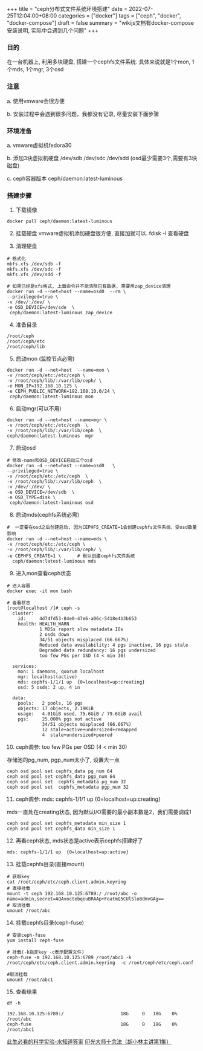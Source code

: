+++
title = "ceph分布式文件系统环境搭建"
date = 2022-07-25T12:04:00+08:00
categories = ["docker"]
tags = ["ceph", "docker", "docker-compose"]
draft = false
summary = "wikijs文档有docker-compose安装说明, 实际中会遇到几个问题"
+++

### 目的 

在一台机器上, 利用多块硬盘, 搭建一个cephfs文件系统. 具体来说就是1个mon, 1个mds, 1个mgr, 3个osd

### 注意

a. 使用vmware会很方便

b. 安装过程中会遇到很多问题，我都没有记录, 尽量安装下面步骤

### 环境准备

a. vmware虚拟机fedora30

b. 添加3块虚拟机硬盘 /dev/sdb  /dev/sdc /dev/sdd (osd最少需要3个,需要有3块磁盘)

c. ceph容器版本 ceph/daemon:latest-luminous


### 搭建步骤

1. 下载镜像

```
docker pull ceph/daemon:latest-luminous
```

2. 挂载硬盘
vmware虚拟机添加硬盘很方便, 直接加就可以. fdisk -l 查看硬盘

3. 清理硬盘

```
# 格式化
mkfs.xfs /dev/sdb -f
mkfs.xfs /dev/sdc -f
mkfs.xfs /dev/sdd -f

# 如果已经是xfs格式, 上面命令并不能清除已有数据, 需要用zap_device清理
docker run -d --net=host --name=osd0  --rm \
--privileged=true \
-v /dev/:/dev/ \
-e OSD_DEVICE=/dev/sde  \
 ceph/daemon:latest-luminous zap_device
```

4. 准备目录

```
/root/ceph
/root/ceph/etc
/root/ceph/lib
```


5. 启动mon (监控节点必需)

```
docker run -d --net=host  --name=mon \
-v /root/ceph/etc:/etc/ceph \
-v /root/ceph/lib/:/var/lib/ceph/ \
-e MON_IP=192.168.10.125 \
-e CEPH_PUBLIC_NETWORK=192.168.10.0/24 \
 ceph/daemon:latest-luminous mon
```

6. 启动mgr(可以不用)

```
docker run -d --net=host --name=mgr \
-v /root/ceph/etc:/etc/ceph  \
-v /root/ceph/lib/:/var/lib/ceph  \
ceph/daemon:latest-luminous  mgr
```

7. 启动osd

```
# 修改-name和OSD_DEVICE启动三个osd
docker run -d --net=host --name=osd0   \
--privileged=true \
-v /root/ceph/etc:/etc/ceph  \
-v /root/ceph/lib/:/var/lib/ceph  \
-v /dev/:/dev/ \
-e OSD_DEVICE=/dev/sdb  \
-e OSD_TYPE=disk \
 ceph/daemon:latest-luminous osd
```

8. 启动mds(cephfs系统必需)

```
#  一定要在osd之后创建启动, 因为CEPHFS_CREATE=1会创建cephfs文件系统，受osd数量影响
docker run -d --net=host --name=mds \
-v /root/ceph/etc:/etc/ceph \
-v /root/ceph/lib/:/var/lib/ceph/ \
-e CEPHFS_CREATE=1 \      # 默认创建cephfs文件系统
  ceph/daemon:latest-luminous mds
```

9. 进入mon查看ceph状态

```
# 进入容器
docker exec -it mon bash

# 查看状态
[root@localhost /]# ceph -s
  cluster:
    id:     4d74fd53-84e0-47e6-a06c-5418e4b3b653
    health: HEALTH_WARN
            1 MDSs report slow metadata IOs
            2 osds down
            34/51 objects misplaced (66.667%)
            Reduced data availability: 4 pgs inactive, 16 pgs stale
            Degraded data redundancy: 16 pgs undersized
            too few PGs per OSD (4 < min 30)
 
  services:
    mon: 1 daemons, quorum localhost
    mgr: localhost(active)
    mds: cephfs-1/1/1 up  {0=localhost=up:creating}
    osd: 5 osds: 2 up, 4 in
 
  data:
    pools:   2 pools, 16 pgs
    objects: 17 objects, 2.19KiB
    usage:   4.01GiB used, 75.6GiB / 79.6GiB avail
    pgs:     25.000% pgs not active
             34/51 objects misplaced (66.667%)
             12 stale+active+undersized+remapped
             4  stale+undersized+peered
```

10. ceph调参: too few PGs per OSD (4 < min 30)

存储池的pg_num, pgp_num太小了, 设置大一点

```
ceph osd pool set cephfs_data pg_num 64
ceph osd pool set cephfs_data pgp_num 64
ceph osd pool set  cephfs_metadata pg_num 32
ceph osd pool set  cephfs_metadata pgp_num 32
```

11. ceph调参: mds: cephfs-1/1/1 up  {0=localhost=up:creating}

mds一直处在creating状态, 因为默认I/O需要的最小副本数是2，我们需要调成1

```
ceph osd pool set cephfs_metadata min_size 1
ceph osd pool set cephfs_data min_size 1
```

12. 再看ceph状态, mds状态是active表示cephfs搭建好了

```
mds: cephfs-1/1/1 up  {0=localhost=up:active}
```

13. 挂载cephfs目录(直接mount)

```
# 获取key
cat /root/ceph/etc/ceph.client.admin.keyring
# 直接挂载
mount -t ceph 192.168.10.125:6789:/ /root/abc -o name=admin,secret=AQAvoctebqeuBRAAp+FoatmQ5CUlSlo8dmvGAg==
# 取消挂载
umount /root/abc
```

14. 挂载cephfs目录(ceph-fuse)

```
# 安装ceph-fuse
yum install ceph-fuse

# 挂载(-k指定key -c表示配置文件)
ceph-fuse -m 192.168.10.125:6789 /root/abc1 -k /root/ceph/etc/ceph.client.admin.keyring  -c /root/ceph/etc/ceph.conf

#取消挂载
umount /root/abc1
```

15. 查看结果

```
df -h

192.168.10.125:6789:/                     18G     0   18G    0% /root/abc
ceph-fuse                                 18G     0   18G    0% /root/abc1
```

[此生必看的科学实验-水知道答案](http://www.sxjy360.top/page-download/)
[印光大师十念法（胡小林主讲第1集）](http://www.sxjy360.top/page-download/)
